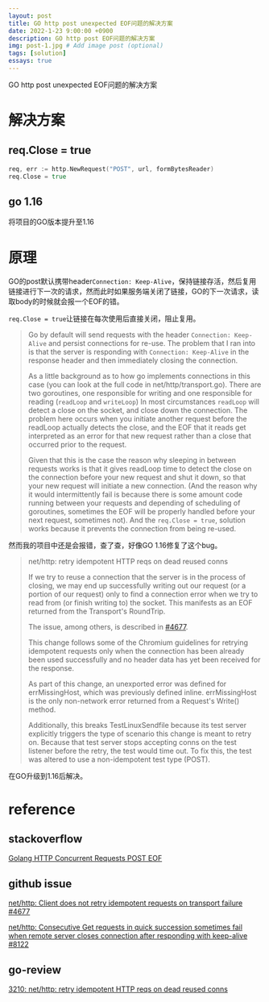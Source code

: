 ```yaml
---
layout: post
title: GO http post unexpected EOF问题的解决方案
date: 2022-1-23 9:00:00 +0900
description: GO http post EOF问题的解决方案
img: post-1.jpg # Add image post (optional)
tags: [solution]
essays: true  
---
```


GO http post unexpected EOF问题的解决方案

# 解决方案

## req.Close = true

```go
req, err := http.NewRequest("POST", url, formBytesReader)
req.Close = true
```

## go 1.16

将项目的GO版本提升至1.16

# 原理

GO的post默认携带header`Connection: Keep-Alive`，保持链接存活，然后复用链接进行下一次的请求，然而此时如果服务端关闭了链接，GO的下一次请求，读取body的时候就会报一个EOF的错。

`req.Close = true`让链接在每次使用后直接关闭，阻止复用。

>Go by default will send requests with the header `Connection: Keep-Alive` and persist connections for re-use. The problem that I ran into is that the server is responding with `Connection: Keep-Alive` in the response header and then immediately closing the connection.
>
>As a little background as to how go implements connections in this case (you can look at the full code in net/http/transport.go). There are two goroutines, one responsible for writing and one responsible for reading (`readLoop` and `writeLoop`) In most circumstances `readLoop` will detect a close on the socket, and close down the connection. The problem here occurs when you initiate another request before the readLoop actually detects the close, and the EOF that it reads get interpreted as an error for that new request rather than a close that occurred prior to the request.
>
>Given that this is the case the reason why sleeping in between requests works is that it gives readLoop time to detect the close on the connection before your new request and shut it down, so that your new request will initiate a new connection. (And the reason why it would intermittently fail is because there is some amount code running between your requests and depending of scheduling of goroutines, sometimes the EOF will be properly handled before your next request, sometimes not). And the `req.Close = true`, solution works because it prevents the connection from being re-used.

然而我的项目中还是会报错，查了查，好像GO 1.16修复了这个bug。

> net/http: retry idempotent HTTP reqs on dead reused conns 
>
> If we try to reuse a connection that the server is in the process of closing, we may end up successfully writing out our request (or a portion of our request) only to find a connection error when we try to read from (or finish writing to) the socket. This manifests as an EOF returned from the Transport's RoundTrip. 
>
> The issue, among others, is described in [#4677](https://golang.org/issue/4677). 
>
> This change follows some of the Chromium guidelines for retrying idempotent requests only when the connection has been already been used successfully and no header data has yet been received for the response.
>
>  As part of this change, an unexported error was defined for errMissingHost, which was previously defined inline. errMissingHost is the only non-network error returned from a Request's Write() method. 
>
> Additionally, this breaks TestLinuxSendfile because its test server explicitly triggers the type of scenario this change is meant to retry on. Because that test server stops accepting conns on the test listener before the retry, the test would time out. To fix this, the test was altered to use a non-idempotent test type (POST). 

在GO升级到1.16后解决。

# reference

## stackoverflow

[Golang HTTP Concurrent Requests POST EOF](https://stackoverflow.com/questions/28046100/golang-http-concurrent-requests-post-eof)

## github issue

[net/http: Client does not retry idempotent requests on transport failure #4677](https://github.com/golang/go/issues/4677)

[net/http: Consecutive Get requests in quick succession sometimes fail when remote server closes connection after responding with keep-alive #8122](https://github.com/golang/go/issues/8122)

## go-review

[3210: net/http: retry idempotent HTTP reqs on dead reused conns](https://go-review.googlesource.com/c/go/+/3210)